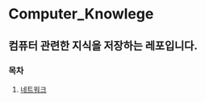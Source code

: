 # Computer_Knowlege
컴퓨터  관련한 지식을 저장하는 레포입니다.
---


### 목차

1. <a href='https://github.com/Andante23/omputer_Knowlege/blob/master/%EB%84%A4%ED%8A%B8%EC%9B%8C%ED%81%AC.md'>네트워크</a>
